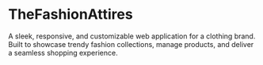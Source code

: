 # TheFashionAttires
A sleek, responsive, and customizable web application for a clothing brand. Built to showcase trendy fashion collections, manage products, and deliver a seamless shopping experience.
